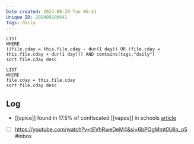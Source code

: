 ```yaml
---
Date created: 2024-08-20 Tue 06:41
Unique ID: 202408200641
Tags: daily
---
```

``` dataview
LIST
WHERE 
((file.cday = this.file.cday - dur(1 day)) OR (file.cday = this.file.cday + dur(1 day))) AND contains(tags,"daily")
sort file.cday desc
```
``` dataview
LIST
WHERE 
file.cday = this.file.cday
sort file.cday desc
```
## Log
- [[spice]] found in 17.5% of confiscated [[vapes]] in schools [article](https://www.medrxiv.org/content/10.1101/2024.08.12.24311617v1.full.pdf+html)


- [ ] https://youtube.com/watch?v=tEVhRweDeM4&si=6bPOgMmt0Uilp_p5 #inbox
